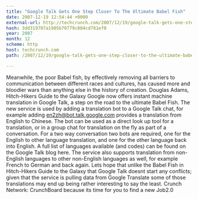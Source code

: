 ```yaml
---
title: "Google Talk Gets One Step Closer To The Ultimate Babel Fish"
date: 2007-12-19 12:54:44 +0000
external-url: http://techcrunch.com/2007/12/19/google-talk-gets-one-step-closer-to-the-ultimate-babel-fish/
hash: 3dd319707a1905b70779c884cd781ef0
year: 2007
month: 12
scheme: http
host: techcrunch.com
path: /2007/12/19/google-talk-gets-one-step-closer-to-the-ultimate-babel-fish/

---
```


Meanwhile, the poor Babel fish, by effectively removing all barriers to communication between different races and cultures, has caused more and bloodier wars than anything else in the history of creation. Douglas Adams, Hitch-Hikers Guide to the Galaxy  Google now offers instant machine translation in Google Talk, a step on the road to the ultimate Babel Fish.   The new service is used by adding a translation bot to a Google Talk chat, for example adding en2zh@bot.talk.google.com provides a translation from English to Chinese. The bot can be used as a direct look up tool for a translation, or in a group chat for translation on the fly as part of a conversation. For a two way conversation two bots are required, one for the English to other language translation, and one for the other language back into English.   A full list of languages available (and codes) can be found on the Google Talk blog here. The service also supports translation from non-English languages to other non-English languages as well, for example French to German and back again.  Lets hope that unlike the Babel Fish in Hitch-Hikers Guide to the Galaxy that Google Talk doesnt start any conflicts; given that the service is pulling data from Google Translate some of those translations may end up being rather interesting to say the least. Crunch Network:  CrunchBoard because its time for you to find a new Job2.0
